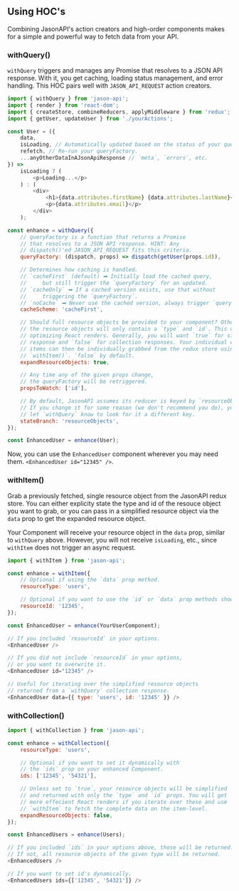 ## Using HOC's

Combining JasonAPI's action creators and high-order components
makes for a simple and powerful way to fetch data from your API.

### withQuery()

`withQuery` triggers and manages any Promise that resolves to a JSON API
response. With it, you get caching, loading status management, and error
handling. This HOC pairs well with `JASON_API_REQUEST` action creators.

```js
import { withQuery } from 'jason-api';
import { render } from 'react-dom';
import { createStore, combineReducers, applyMiddleware } from 'redux';
import { getUser, updateUser } from './yourActions';

const User = ({
    data,
    isLoading, // Automatically updated based on the status of your queryFactory's Promise
    refetch, // Re-run your queryFactory.
    ...anyOtherDataInAJsonApiResponse // `meta`, `errors`, etc.
}) =>
    isLoading ? (
        <p>Loading...</p>
    ) : (
        <div>
            <h1>{data.attributes.firstName} {data.attributes.lastName}</h1>
            <p>{data.attributes.email}</p>
        </div>
    );

const enhance = withQuery({
    // queryFactory is a function that returns a Promise
    // that resolves to a JSON API response. HINT: Any
    // dispatch()'ed JASON_API_REQUEST fits this criteria.
    queryFactory: (dispatch, props) => dispatch(getUser(props.id)),

    // Determines how caching is handled.
    // `cacheFirst` (default) ➡ Initially load the cached query,
    //     but still trigger the `queryFactory` for an updated.
    // `cacheOnly` ➡ If a cached version exists, use that without
    //     triggering the `queryFactory`.
    // `noCache` ➡ Never use the cached version, always trigger `queryFactory`.
    cacheScheme: 'cacheFirst',

    // Should full resource objects be provided to your component? Otherwise,
    // the resource objects will only contain a `type` and `id`. This useful for
    // optimizing React renders. Generally, you will want `true` for single-item
    // response and `false` for collection responses. Your individual collection
    // items can then be individually grabbed from the redux store using
    // `withItem()`. `false` by default.
    expandResourceObjects: true,

    // Any time any of the given props change,
    // the queryFactory will be retriggered.
    propsToWatch: ['id'],

    // By default, JasonAPI assumes its reducer is keyed by `resourceObjects`.
    // If you change it for some reason (we don't recommend you do), you can
    // let `withQuery` know to look for it a different key.
    stateBranch: 'resourceObjects',
});

const EnhancedUser = enhance(User);
```

Now, you can use the `EnhancedUser` component wherever you may need them.
`<EnhancedUser id="12345" />`.


### withItem()

Grab a previously fetched, single resource object from the JasonAPI redux store.
You can either explicity state the type and id of the resouce object you want
to grab, or you can pass in a simplified resource object via the `data` prop
to get the expanded resource object.

Your Component will receive your resource object in the `data` prop, similar
to `withQuery` above. However, you will not receive `isLoading`, etc., since
`withItem` does not trigger an async request.

```js
import { withItem } from 'jason-api';

const enhance = withItem({
    // Optional if using the `data` prop method.
    resourceType: 'users',

    // Optional if you want to use the `id` or `data` prop methods shown below.
    resourceId: '12345',
});

const EnhancedUser = enhance(YourUserComponent);

// If you included `resourceId` in your options.
<EnhancedUser />

// If you did not include `resourceId` in your options,
// or you want to overwrite it.
<EnhancedUser id="12345" />

// Useful for iterating over the simplified resource objects
// returned from a `withQuery` collection response.
<EnhancedUser data={{ type: 'users', id: '12345' }} />
```

### withCollection()

```js
import { withCollection } from 'jason-api';

const enhance = withCollection({
    resourceType: 'users',

    // Optional if you want to set it dynamically with
    // the `ids` prop on your enhanced Component.
    ids: ['12345', '54321'],

    // Unless set to `true`, your resource objects will be simplified
    // and returned with only the `type` and `id` props. You will get
    // more effecient React renders if you iterate over these and use
    // `withItem` to fetch the complete data on the item-level.
    expandResourceObjects: false,
});

const EnhancedUsers = enhance(Users);

// If you included `ids` in your options above, those will be returned.
// If not, all resource objects of the given type will be returned.
<EnhancedUsers />

// If you want to set id's dynamically.
<EnhancedUsers ids={['12345', '54321']} />
```
